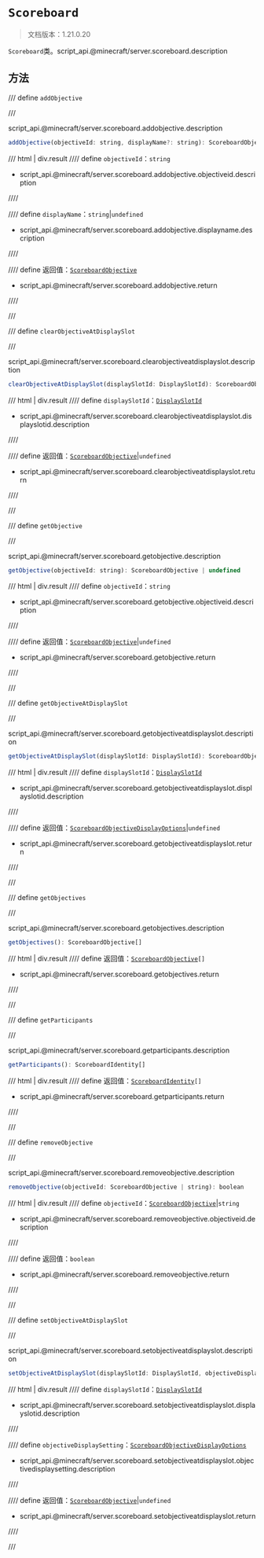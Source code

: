 # `Scoreboard`

> 文档版本：1.21.0.20

`Scoreboard`类。script_api.@minecraft/server.scoreboard.description

## 方法

/// define
`addObjective`


///

script_api.@minecraft/server.scoreboard.addobjective.description

```js
addObjective(objectiveId: string, displayName?: string): ScoreboardObjective
```

/// html | div.result
//// define
`objectiveId`：`string`

- script_api.@minecraft/server.scoreboard.addobjective.objectiveid.description


////

//// define
`displayName`：`string`|`undefined`

- script_api.@minecraft/server.scoreboard.addobjective.displayname.description


////

//// define
返回值：[`ScoreboardObjective`](./scoreboardobjective.md)

- script_api.@minecraft/server.scoreboard.addobjective.return


////

///


/// define
`clearObjectiveAtDisplaySlot`


///

script_api.@minecraft/server.scoreboard.clearobjectiveatdisplayslot.description

```js
clearObjectiveAtDisplaySlot(displaySlotId: DisplaySlotId): ScoreboardObjective | undefined
```

/// html | div.result
//// define
`displaySlotId`：[`DisplaySlotId`](./displayslotid.md)

- script_api.@minecraft/server.scoreboard.clearobjectiveatdisplayslot.displayslotid.description


////

//// define
返回值：[`ScoreboardObjective`](./scoreboardobjective.md)|`undefined`

- script_api.@minecraft/server.scoreboard.clearobjectiveatdisplayslot.return


////

///


/// define
`getObjective`


///

script_api.@minecraft/server.scoreboard.getobjective.description

```js
getObjective(objectiveId: string): ScoreboardObjective | undefined
```

/// html | div.result
//// define
`objectiveId`：`string`

- script_api.@minecraft/server.scoreboard.getobjective.objectiveid.description


////

//// define
返回值：[`ScoreboardObjective`](./scoreboardobjective.md)|`undefined`

- script_api.@minecraft/server.scoreboard.getobjective.return


////

///


/// define
`getObjectiveAtDisplaySlot`


///

script_api.@minecraft/server.scoreboard.getobjectiveatdisplayslot.description

```js
getObjectiveAtDisplaySlot(displaySlotId: DisplaySlotId): ScoreboardObjectiveDisplayOptions | undefined
```

/// html | div.result
//// define
`displaySlotId`：[`DisplaySlotId`](./displayslotid.md)

- script_api.@minecraft/server.scoreboard.getobjectiveatdisplayslot.displayslotid.description


////

//// define
返回值：[`ScoreboardObjectiveDisplayOptions`](./scoreboardobjectivedisplayoptions.md)|`undefined`

- script_api.@minecraft/server.scoreboard.getobjectiveatdisplayslot.return


////

///


/// define
`getObjectives`


///

script_api.@minecraft/server.scoreboard.getobjectives.description

```js
getObjectives(): ScoreboardObjective[]
```

/// html | div.result
//// define
返回值：<code><a href="../scoreboardobjective/">ScoreboardObjective</a>[]</code>

- script_api.@minecraft/server.scoreboard.getobjectives.return


////

///


/// define
`getParticipants`


///

script_api.@minecraft/server.scoreboard.getparticipants.description

```js
getParticipants(): ScoreboardIdentity[]
```

/// html | div.result
//// define
返回值：<code><a href="../scoreboardidentity/">ScoreboardIdentity</a>[]</code>

- script_api.@minecraft/server.scoreboard.getparticipants.return


////

///


/// define
`removeObjective`


///

script_api.@minecraft/server.scoreboard.removeobjective.description

```js
removeObjective(objectiveId: ScoreboardObjective | string): boolean
```

/// html | div.result
//// define
`objectiveId`：[`ScoreboardObjective`](./scoreboardobjective.md)|`string`

- script_api.@minecraft/server.scoreboard.removeobjective.objectiveid.description


////

//// define
返回值：`boolean`

- script_api.@minecraft/server.scoreboard.removeobjective.return


////

///


/// define
`setObjectiveAtDisplaySlot`


///

script_api.@minecraft/server.scoreboard.setobjectiveatdisplayslot.description

```js
setObjectiveAtDisplaySlot(displaySlotId: DisplaySlotId, objectiveDisplaySetting: ScoreboardObjectiveDisplayOptions): ScoreboardObjective | undefined
```

/// html | div.result
//// define
`displaySlotId`：[`DisplaySlotId`](./displayslotid.md)

- script_api.@minecraft/server.scoreboard.setobjectiveatdisplayslot.displayslotid.description


////

//// define
`objectiveDisplaySetting`：[`ScoreboardObjectiveDisplayOptions`](./scoreboardobjectivedisplayoptions.md)

- script_api.@minecraft/server.scoreboard.setobjectiveatdisplayslot.objectivedisplaysetting.description


////

//// define
返回值：[`ScoreboardObjective`](./scoreboardobjective.md)|`undefined`

- script_api.@minecraft/server.scoreboard.setobjectiveatdisplayslot.return


////

///

